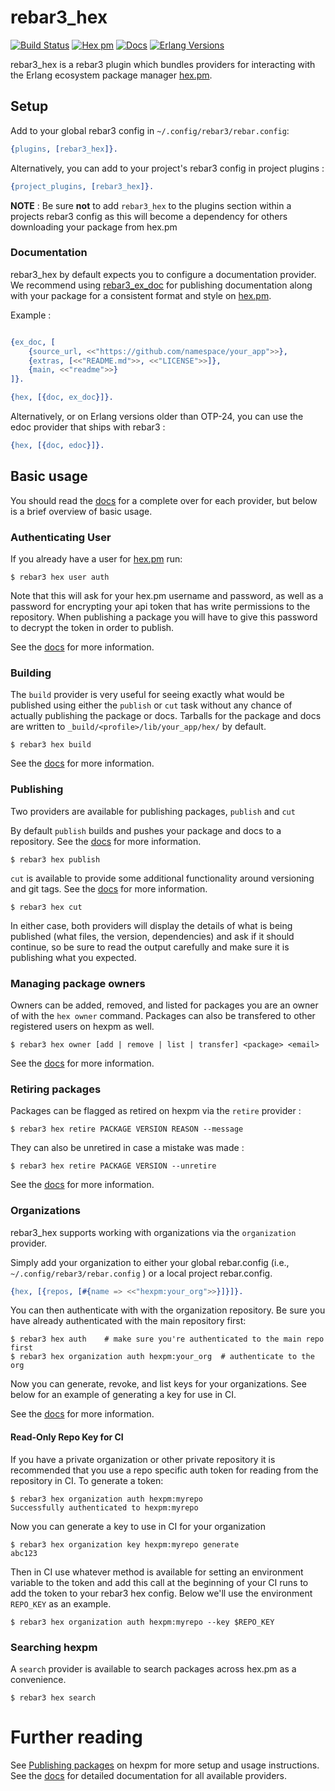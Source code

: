 # rebar3_hex

[![Build Status](https://github.com/erlef/rebar3_hex/actions/workflows/ci.yml/badge.svg)](https://github.com/erlef/rebar3_hex/actions/workflows/ci.yml) 
[![Hex pm](https://img.shields.io/hexpm/v/rebar3_hex.svg)](https://hex.pm/packages/rebar3_hex)
[![Docs](https://img.shields.io/badge/hex-docs-green.svg?style=flat)](https://hexdocs.pm/rebar3_hex)
[![Erlang Versions](https://img.shields.io/badge/Supported%20Erlang%2FOTP-22.0%20to%2024.0-blue)](http://www.erlang.org)

rebar3_hex is a rebar3 plugin which bundles providers for interacting with the Erlang ecosystem package manager [hex.pm](https://hex.pm/).

## Setup

Add to your global rebar3 config in `~/.config/rebar3/rebar.config`:

```erlang
{plugins, [rebar3_hex]}.
```

Alternatively, you can add to your project's rebar3 config in project plugins : 

```erlang
{project_plugins, [rebar3_hex]}.
```

**NOTE** : Be sure **not** to add `rebar3_hex` to the plugins section within a projects rebar3 config as this will 
become a dependency for others downloading your package from hex.pm

### Documentation

rebar3_hex by default expects you to configure a documentation provider. We recommend using
[rebar3_ex_doc](https://hexdocs.pm/rebar3_ex_doc/) for publishing documentation along with your package for a 
consistent format and style on [hex.pm](https://hex.pm/). 

Example : 

```erlang

{ex_doc, [
    {source_url, <<"https://github.com/namespace/your_app">>},
    {extras, [<<"README.md">>, <<"LICENSE">>]},
    {main, <<"readme">>}
]}.

{hex, [{doc, ex_doc}]}.
```

Alternatively, or on Erlang versions older than OTP-24, you can use the edoc provider that ships with rebar3 : 

```erlang
{hex, [{doc, edoc}]}.
```

## Basic usage 

You should read the [docs](https://hexdocs.pm/rebar3_hex/) for a complete over for each provider, but below is a
brief overview of basic usage. 

### Authenticating User

If you already have a user for [hex.pm](https://hex.pm) run:


```shell
$ rebar3 hex user auth
```

Note that this will ask for your hex.pm username and password, as well as a password for encrypting your api token that 
has write permissions to the repository. When publishing a package you will have to give this password to decrypt the 
token in order to publish.

See the [docs](https://hexdocs.pm/rebar3_hex/rebar3_hex_user.html) for more information.

### Building

The `build` provider is very useful for seeing exactly what would be published using either the `publish` or `cut` task
without any chance of actually publishing the package or docs. Tarballs for the package and docs are written to
`_build/<profile>/lib/your_app/hex/` by default. 


```
$ rebar3 hex build
```

See the [docs](https://hexdocs.pm/rebar3_hex/rebar3_hex_build.html) for more information.

### Publishing 

Two providers are available for publishing packages, `publish` and `cut` 

By default `publish` builds and pushes your package and docs to a repository. See the 
[docs](https://hexdocs.pm/rebar3_hex/rebar3_hex_publish.html) for more information. 

``` shell
$ rebar3 hex publish
```

`cut` is available to provide some additional functionality around versioning and git tags. See the 
[docs](https://hexdocs.pm/hex/rebar3_hex_cut.html) for more information.

``` shell
$ rebar3 hex cut
```

In either case, both providers will display the details of what is being published 
(what files, the version, dependencies) and ask if it should continue, so be sure to read the 
output carefully and make sure it is publishing what you expected.

### Managing package owners 

Owners can be added, removed, and listed for packages you are an owner of with the `hex owner` command. Packages
can also be transfered to other registered users on hexpm as well. 

``` shell
$ rebar3 hex owner [add | remove | list | transfer] <package> <email>
```

See the [docs](https://hexdocs.pm/rebar3_hex/rebar3_hex_owner.html) for more information.

### Retiring packages 

Packages can be flagged as retired on hexpm via the `retire` provider : 

```
$ rebar3 hex retire PACKAGE VERSION REASON --message
```

They can also be unretired in case a mistake was made : 

```
$ rebar3 hex retire PACKAGE VERSION --unretire 
```

See the [docs](https://hexdocs.pm/rebar3_hex/rebar3_hex_retire.html) for more information.

### Organizations

rebar3_hex supports working with organizations via the `organization` provider. 

Simply add your organization to either your global rebar.config (i.e., `~/.config/rebar3/rebar.config` ) or a local
project rebar.config. 

```erlang
{hex, [{repos, [#{name => <<"hexpm:your_org">>}]}]}.
```

You can then authenticate with with the organization repository. Be sure you have already authenticated with the main
repository first:

```
$ rebar3 hex auth    # make sure you're authenticated to the main repo first 
$ rebar3 hex organization auth hexpm:your_org  # authenticate to the org
```

Now you can generate, revoke, and list keys for your organizations. See below for an example of generating a key for use
in CI.

See the [docs](https://hexdocs.pm/rebar3_hex/rebar3_hex_organization.html) for more information.

#### Read-Only Repo Key for CI

If you have a private organization or other private repository it is recommended that you use a repo specific 
auth token for reading from the repository in CI. To generate a token:

```shell
$ rebar3 hex organization auth hexpm:myrepo
Successfully authenticated to hexpm:myrepo
```

Now you can generate a key to use in CI for your organization 

```
$ rebar3 hex organization key hexpm:myrepo generate
abc123
```

Then in CI use whatever method is available for setting an environment variable to the token and add this call at the 
beginning of your CI runs to add the token to your rebar3 hex config. Below we'll use the environment `REPO_KEY` as an
example. 

```shell
$ rebar3 hex organization auth hexpm:myrepo --key $REPO_KEY
```

### Searching hexpm 

A `search` provider is available to search packages across hex.pm as a convenience.

```
$ rebar3 hex search
```

# Further reading 
See [Publishing packages](https://hex.pm/docs/rebar3_publish) on hexpm for more setup and usage instructions. See the 
[docs](https://hexdocs.pm/rebar3_hex) for detailed documentation for all available providers.
